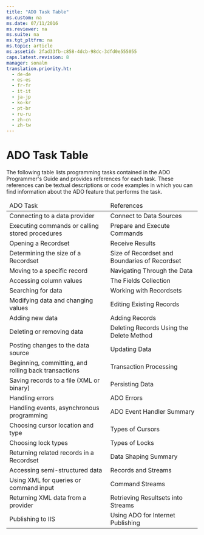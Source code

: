 ```yaml
---
title: "ADO Task Table"
ms.custom: na
ms.date: 07/11/2016
ms.reviewer: na
ms.suite: na
ms.tgt_pltfrm: na
ms.topic: article
ms.assetid: 2fad33fb-c858-4dcb-98dc-3dfd0e555055
caps.latest.revision: 8
manager: sonalm
translation.priority.ht: 
  - de-de
  - es-es
  - fr-fr
  - it-it
  - ja-jp
  - ko-kr
  - pt-br
  - ru-ru
  - zh-cn
  - zh-tw
---
```

# ADO Task Table
<?xml version="1.0" encoding="utf-8"?>
<developerConceptualDocument xmlns="http://ddue.schemas.microsoft.com/authoring/2003/5" xmlns:xlink="http://www.w3.org/1999/xlink" xmlns:xsi="http://www.w3.org/2001/XMLSchema-instance" xsi:schemaLocation="http://ddue.schemas.microsoft.com/authoring/2003/5 http://dduestorage.blob.core.windows.net/ddueschema/developer.xsd">
  <introduction>
    <para>The following table lists programming tasks contained in the <legacyItalic>ADO Programmer's Guide</legacyItalic> and provides references for each task. These references can be textual descriptions or code examples in which you can find information about the ADO feature that performs the task.</para>
  </introduction>
  <section>
    <content>
      <table xmlns:caps="http://schemas.microsoft.com/build/caps/2013/11">
        <thead>
          <tr>
            <TD>
              <para>ADO Task</para>
            </TD>
            <TD>
              <para>References</para>
            </TD>
          </tr>
        </thead>
        <tbody>
          <tr>
            <TD>
              <para>Connecting to a data provider</para>
            </TD>
            <TD>
              <para>
              <legacyLink xlink:href="82770486-37bd-4c90-885f-6817a7c77ad7">Connect to Data Sources</legacyLink>
            </para>
            </TD>
          </tr>
          <tr>
            <TD>
              <para>Executing commands or calling stored procedures</para>
            </TD>
            <TD>
              <para>
              <legacyLink xlink:href="7448d9ee-7f4b-47e3-be54-2df8c9bbac32">Prepare and Execute Commands</legacyLink>
            </para>
            </TD>
          </tr>
          <tr>
            <TD>
              <para>Opening a <legacyBold>Recordset</legacyBold></para>
            </TD>
            <TD>
              <para>
              <legacyLink xlink:href="791aa26e-7aae-477e-9f05-5cd46e1de095">Receive Results</legacyLink>
            </para>
            </TD>
          </tr>
          <tr>
            <TD>
              <para>Determining the size of a <legacyBold>Recordset</legacyBold></para>
            </TD>
            <TD>
              <para>
              <legacyLink xlink:href="e63ff331-8655-4be7-82c6-e6cd6cc9d16d">Size of Recordset</legacyLink> and <legacyLink xlink:href="c0dd4a0f-478d-4c5e-b5d5-7535f211d064">Boundaries of Recordset</legacyLink></para>
            </TD>
          </tr>
          <tr>
            <TD>
              <para>Moving to a specific record</para>
            </TD>
            <TD>
              <para>
              <legacyLink xlink:href="8d88c9aa-8ec8-4969-8fa1-1663fd29bfc4">Navigating Through the Data</legacyLink>
            </para>
            </TD>
          </tr>
          <tr>
            <TD>
              <para>Accessing column values</para>
            </TD>
            <TD>
              <para>
              <legacyLink xlink:href="574cf36e-e5f5-403b-983c-749ef93c108f">The Fields Collection</legacyLink>
            </para>
            </TD>
          </tr>
          <tr>
            <TD>
              <para>Searching for data</para>
            </TD>
            <TD>
              <para>
              <legacyLink xlink:href="bdf9a56a-de4a-44de-9111-2f11ab7b16ea">Working with Recordsets</legacyLink>
            </para>
            </TD>
          </tr>
          <tr>
            <TD>
              <para>Modifying data and changing values</para>
            </TD>
            <TD>
              <para>
              <legacyLink xlink:href="17ce1263-5897-452a-9ea5-c7f96b33df65">Editing Existing Records</legacyLink>
            </para>
            </TD>
          </tr>
          <tr>
            <TD>
              <para>Adding new data</para>
            </TD>
            <TD>
              <para>
              <legacyLink xlink:href="dd34669e-6f06-403b-9241-1c85c82aecc2">Adding Records</legacyLink>
            </para>
            </TD>
          </tr>
          <tr>
            <TD>
              <para>Deleting or removing data</para>
            </TD>
            <TD>
              <para>
              <legacyLink xlink:href="bfed5cfa-7f57-463b-9da2-0c612a079d30">Deleting Records Using the Delete Method</legacyLink>
            </para>
            </TD>
          </tr>
          <tr>
            <TD>
              <para>Posting changes to the data source</para>
            </TD>
            <TD>
              <para>
              <legacyLink xlink:href="6508e4e9-e33a-4dad-b340-5d632fd78a91">Updating Data</legacyLink>
            </para>
            </TD>
          </tr>
          <tr>
            <TD>
              <para>Beginning, committing, and rolling back transactions</para>
            </TD>
            <TD>
              <para>
              <legacyLink xlink:href="74ab6706-e2dc-42cb-af77-dbc58a9cf4ce">Transaction Processing</legacyLink>
            </para>
            </TD>
          </tr>
          <tr>
            <TD>
              <para>Saving records to a file (XML or binary)</para>
            </TD>
            <TD>
              <para>
              <legacyLink xlink:href="21c162ca-2845-4dd8-a49d-e715aba8c461">Persisting Data</legacyLink>
            </para>
            </TD>
          </tr>
          <tr>
            <TD>
              <para>Handling errors</para>
            </TD>
            <TD>
              <para>
              <legacyLink xlink:href="9bb84114-a1df-4122-a1b8-ad98dcd85cc3">ADO Errors</legacyLink>
            </para>
            </TD>
          </tr>
          <tr>
            <TD>
              <para>Handling events, asynchronous programming</para>
            </TD>
            <TD>
              <para>
              <legacyLink xlink:href="b34f4472-5e04-4a2c-ab64-38d6eca31a69">ADO Event Handler Summary</legacyLink>
            </para>
            </TD>
          </tr>
          <tr>
            <TD>
              <para>Choosing cursor location and type</para>
            </TD>
            <TD>
              <para>
              <legacyLink xlink:href="7cc01544-e814-403b-bbfe-a2750bf921bd">Types of Cursors</legacyLink>
            </para>
            </TD>
          </tr>
          <tr>
            <TD>
              <para>Choosing lock types</para>
            </TD>
            <TD>
              <para>
              <legacyLink xlink:href="12a978c0-b8a0-4ef0-87f0-a43c13659272">Types of Locks</legacyLink>
            </para>
            </TD>
          </tr>
          <tr>
            <TD>
              <para>Returning related records in a <legacyBold>Recordset</legacyBold></para>
            </TD>
            <TD>
              <para>
              <legacyLink xlink:href="4cb5fd29-4e56-46ac-ae48-a6771c321c0c">Data Shaping Summary</legacyLink>
            </para>
            </TD>
          </tr>
          <tr>
            <TD>
              <para>Accessing semi-structured data</para>
            </TD>
            <TD>
              <para>
              <legacyLink xlink:href="4d68868e-2611-4b5c-9a89-7caa5f753151">Records and Streams</legacyLink>
            </para>
            </TD>
          </tr>
          <tr>
            <TD>
              <para>Using XML for queries or command input</para>
            </TD>
            <TD>
              <para>
              <legacyLink xlink:href="0ac09dbe-2665-411e-8fbb-d1efe6c777be">Command Streams</legacyLink>
            </para>
            </TD>
          </tr>
          <tr>
            <TD>
              <para>Returning XML data from a provider</para>
            </TD>
            <TD>
              <para>
              <legacyLink xlink:href="996c1321-c926-4f57-8297-85c8c20de974">Retrieving Resultsets into Streams</legacyLink>
            </para>
            </TD>
          </tr>
          <tr>
            <TD>
              <para>Publishing to IIS</para>
            </TD>
            <TD>
              <para>
              <legacyLink xlink:href="d399fce4-b70b-418f-8110-3deb3448863c">Using ADO for Internet Publishing</legacyLink>
            </para>
            </TD>
          </tr>
        </tbody>
      </table>
    </content>
  </section>
  <relatedTopics />
</developerConceptualDocument>